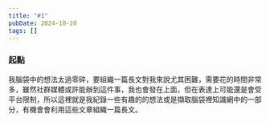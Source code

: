 ```yaml
---
title: "#1"
pubDate: 2024-10-20
tags: []
---
```


### 起點

我腦袋中的想法太過零碎，要組織一篇長文對我來說尤其困難，需要花的時間非常多，雖然社群媒體或許能辦到這件事，我也會發在上面，但在表達上可能還是會受平台限制，所以這裡就是我紀錄一些有趣的的想法或是擷取腦袋裡知識網中的一部分，有機會會利用這些文章組織一篇長文。